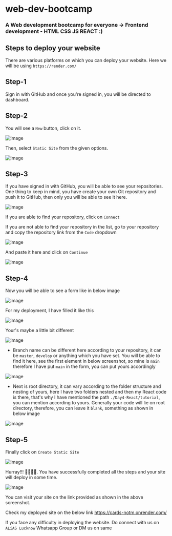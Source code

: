# web-dev-bootcamp
### A Web development bootcamp for everyone -> Frontend development - HTML CSS JS REACT :)  


## Steps to deploy your website
There are various platforms on which you can deploy your website. Here we will be using `https://render.com/`

## **Step-1**
Sign in with GitHub and once you're signed in, you will be directed to dashboard.

## **Step-2**
You will see a `New` button, click on it.

![image](https://user-images.githubusercontent.com/78433013/219071357-00323def-cd5e-404a-871a-2bb714d1de47.png)

Then, select `Static Site` from the given options.

![image](https://user-images.githubusercontent.com/78433013/219071536-4f0fe3ff-4cab-4a7b-93d0-9531670a4770.png)

## **Step-3**
If you have signed in with GitHub, you will be able to see your repositories.
One thing to keep in mind, you have create your own Git repository and push it to GitHub, then only you will be able to see it here.

![image](https://user-images.githubusercontent.com/78433013/219072367-9125d95e-1415-4193-bc73-5fe42ee1c166.png)

If you are able to find your repository, click on `Connect`

If you are not able to find your repository in the list, go to your repository and copy the repository link from the `Code` dropdown

![image](https://user-images.githubusercontent.com/78433013/219072960-641a9f38-faf3-420e-bbc2-fc90c2a3e79c.png)

And paste it here and click on `Continue`

![image](https://user-images.githubusercontent.com/78433013/219073137-eafd42ce-16c1-40f2-af91-8b7eff32f69b.png)

## **Step-4**
Now you will be able to see a form like in below image

![image](https://user-images.githubusercontent.com/78433013/219074255-5121de62-4a22-40da-957b-93de10cb0f3b.png)

For my deployment, I have filled it like this

![image](https://user-images.githubusercontent.com/78433013/219075239-f932bfb3-8fbf-4fb4-ad66-35d82f1b0a71.png)

Your's maybe a little bit different

![image](https://user-images.githubusercontent.com/78433013/219075576-3812602f-d81e-4c10-b154-72d38dc3ae53.png)

- Branch name can be different here according to your repository, it can be `master`, `develop` or anything which you have set. You will be able to find it here, see the first element in below screenshot, so mine is `main` therefore I have put `main` in the form, you can put yours accordingly

![image](https://user-images.githubusercontent.com/78433013/219076380-6051c6e3-36d1-4c02-a114-bb8583ca7ea4.png)

- Next is root directory, it can vary according to the folder structure and nesting of yours, here I have two folders nested and then my React code is there, that's why I have mentioned the path `./Day4-React/tutorial`, you can mention according to yours. Generally your code will lie on root directory, therefore, you can leave it `blank`, something as shown in below image

![image](https://user-images.githubusercontent.com/78433013/219077424-32b85f4d-300d-4312-aaea-977831d859da.png)

## **Step-5**
Finally click on `Create Static Site`

![image](https://user-images.githubusercontent.com/78433013/219077677-104ad322-dc11-4c80-8893-ba817178bf1d.png)

Hurray!!! 🎉🥳🎉🥳. You have successfully completed all the steps and your site will deploy in some time.

![image](https://user-images.githubusercontent.com/78433013/219079771-4f7c9de5-06bd-4035-a68d-a4004022265b.png)

You can visit your site on the link provided as shown in the above screenshot.

Check my deployed site on the below link
https://cards-notm.onrender.com/

If you face any difficulty in deploying the website. Do connect with us on `ALiAS Lucknow` Whatsapp Group or DM us on same

